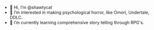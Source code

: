 - 👋 Hi, I’m @shawtycat
- 👀 I’m interested in making psychological horror, like Omori, Undertale, DDLC.
- 🌱 I’m currently learning comprehensive story telling through RPG's.
<!---
shawtycat/shawtycat is a ✨ special ✨ repository because its `README.md` (this file) appears on your GitHub profile.
You can click the Preview link to take a look at your changes.
--->
